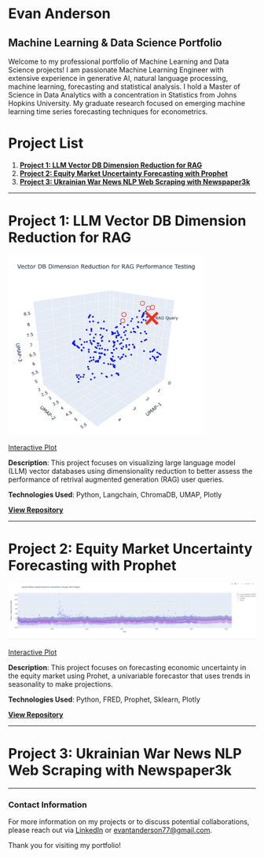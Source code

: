 # Evan Anderson

## Machine Learning & Data Science Portfolio

Welcome to my professional portfolio of Machine Learning and Data Science projects! I am passionate Machine Learning Engineer with extensive experience in generative AI, natural language processing, machine learning, forecasting and statistical analysis. I hold a Master of Science in Data Analytics with a concentration in Statistics from Johns Hopkins University. My graduate research focused on emerging machine learning time series forecasting techniques for econometrics. 

# Project List

1. **[Project 1: LLM Vector DB Dimension Reduction for RAG](https://github.com/evananderson99/Evan_Anderson_Portfolio/tree/main/LLM%20Vector%20DB%20Dimension%20Reduction%20for%20RAG)**
2. **[Project 2: Equity Market Uncertainty Forecasting with Prophet](https://github.com/evananderson99/Evan_Anderson_Portfolio/tree/main/Equity%20Market%20Uncertainty%20Forecating%20with%20Prophet)**
3. **[Project 3: Ukrainian War News NLP Web Scraping with Newspaper3k]()**
---

# Project 1: LLM Vector DB Dimension Reduction for RAG

<img src="LLM Vector DB Dimension Reduction for RAG/Header_Photo.jpg" width="400" alt="LLM Vector DB Project 1 Image">

[Interactive Plot](https://chart-studio.plotly.com/~evan.anderson/1)

**Description**: This project focuses on visualizing large language model (LLM) vector databases using dimensionality reduction to better assess the performance of retrival augmented generation (RAG) user queries. 

**Technologies Used**: Python, Langchain, ChromaDB, UMAP, Plotly

**[View Repository](https://github.com/evananderson99/Evan_Anderson_Portfolio/tree/main/LLM%20Vector%20DB%20Dimension%20Reduction%20for%20RAG)**

---

# Project 2: Equity Market Uncertainty Forecasting with Prophet

<img src="Equity Market Uncertainty Forecating with Prophet/Header_Photo.jpg" width="1000" alt="Equity Market Uncertainty Forecasting Project 2 Image">

[Interactive Plot](https://chart-studio.plotly.com/~evan.anderson/4/#/)

**Description**: This project focuses on forecasting economic uncertainty in the equity market using Prohet, a univariable forecastor that uses trends in seasonality to make projections.

**Technologies Used**: Python, FRED, Prophet, Sklearn, Plotly

**[View Repository](https://github.com/evananderson99/Evan_Anderson_Portfolio/tree/main/Equity%20Market%20Uncertainty%20Forecating%20with%20Prophet)**

---

# Project 3: Ukrainian War News NLP Web Scraping with Newspaper3k


---



### Contact Information

For more information on my projects or to discuss potential collaborations, please reach out via [LinkedIn]([Linkedin](https://www.linkedin.com/in/evan-anderson-351925193/)) or evantanderson77@gmail.com.

Thank you for visiting my portfolio!

